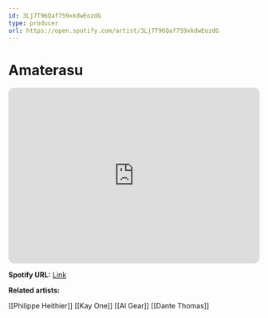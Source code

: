 ```yaml
---
id: 3Lj7T96Qaf7S9xkdwEozdG
type: producer
url: https://open.spotify.com/artist/3Lj7T96Qaf7S9xkdwEozdG
---
```

# Amaterasu

<iframe style="border-radius:12px" src="https://open.spotify.com/embed/artist/3Lj7T96Qaf7S9xkdwEozdG" width="100%" height="352" frameBorder="0" allowfullscreen="" allow="autoplay; clipboard-write; encrypted-media; fullscreen; picture-in-picture" loading="lazy"></iframe>

**Spotify URL:** [Link](https://open.spotify.com/artist/3Lj7T96Qaf7S9xkdwEozdG)

**Related artists:**

[[Philippe Heithier]]
[[Kay One]]
[[Al Gear]]
[[Dante Thomas]]
